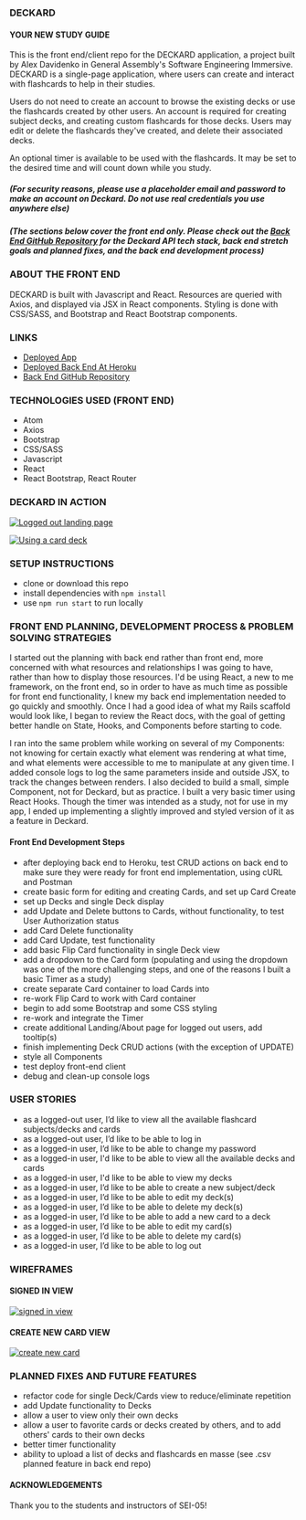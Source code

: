 ### DECKARD
#### YOUR NEW STUDY GUIDE
This is the front end/client repo for the DECKARD application, a project built by Alex Davidenko in General Assembly's Software Engineering Immersive. DECKARD is a single-page application, where users can create and interact with flashcards to help in their studies.

Users do not need to create an account to browse the existing decks or use the flashcards created by other users. An account is required for creating subject decks, and creating custom flashcards for
those decks. Users may edit or delete the flashcards they've created, and delete their associated decks.

An optional timer is available to be used with the flashcards. It may be set to the desired time and will count down while you study.

##### (For security reasons, please use a placeholder email and password to make an account on Deckard. Do not use real credentials you use anywhere else)
##### (The sections below cover the front end only. Please check out the [Back End GitHub Repository](https://github.com/alexgdav/cards-api) for the Deckard API tech stack, back end stretch goals and planned fixes, and the back end development process)
### ABOUT THE FRONT END
DECKARD is built with Javascript and React. Resources are queried with Axios, and displayed via
JSX in React components. Styling is done with CSS/SASS, and Bootstrap and React Bootstrap components.
### LINKS
- [Deployed App](https://alexgdav.github.io/cards-client/)
- [Deployed Back End At Heroku](https://glacial-eyrie-35831.herokuapp.com/)
- [Back End GitHub Repository](https://github.com/alexgdav/cards_api)
### TECHNOLOGIES USED (FRONT END)
- Atom
- Axios
- Bootstrap
- CSS/SASS
- Javascript
- React
- React Bootstrap, React Router
### DECKARD IN ACTION

<a href="https://seidavbucket.s3.amazonaws.com/project4/signedoutlanding.png"><img src="https://seidavbucket.s3.amazonaws.com/project4/signedoutlanding.png" title="Logged out landing page" /></a>

<a href="https://seidavbucket.s3.amazonaws.com/project4/usingcard.png"><img src="https://seidavbucket.s3.amazonaws.com/project4/usingcard.png" title="Using a card deck" /></a>

### SETUP INSTRUCTIONS
- clone or download this repo
- install dependencies with `npm install`
- use `npm run start` to run locally

### FRONT END PLANNING, DEVELOPMENT PROCESS & PROBLEM SOLVING STRATEGIES

I started out the planning with back end rather than front end, more concerned with what resources and relationships I was going to have, rather than how to display those resources. I'd be using React, a new to me framework, on the front end, so in order to have as much time as possible for front end functionality, I knew my back end implementation needed to go quickly and smoothly. Once I had a good idea of what my Rails scaffold would look like, I began to review the React docs, with the goal of getting better handle on State, Hooks, and Components before starting to code.

I ran into the same problem while working on several of my Components: not knowing for certain exactly what element was rendering at what time, and what elements were accessible to me to manipulate at any given time. I added console logs to log the same parameters inside and outside JSX, to track the changes between renders. I also decided to build a small, simple Component, not for Deckard, but as practice. I built a very basic timer using React Hooks. Though the timer was intended as a study, not for use in my app, I ended up implementing a slightly improved and styled version of it as a feature in Deckard.


#### Front End Development Steps

- after deploying back end to Heroku, test CRUD actions on back end to make sure they were ready for front end implementation, using cURL and Postman
- create basic form for editing and creating Cards, and set up Card Create
- set up Decks and single Deck display
- add Update and Delete buttons to Cards, without functionality, to test User Authorization status
- add Card Delete functionality
- add Card Update, test functionality
- add basic Flip Card functionality in single Deck view
- add a dropdown to the Card form (populating and using the dropdown was one of the more challenging steps, and one of the reasons I built a basic Timer as a study)
- create separate Card container to load Cards into
- re-work Flip Card to work with Card container
- begin to add some Bootstrap and some CSS styling
- re-work and integrate the Timer
- create additional Landing/About page for logged out users, add tooltip(s)
- finish implementing Deck CRUD actions (with the exception of UPDATE)
- style all Components
- test deploy front-end client
- debug and clean-up console logs

### USER STORIES
- as a logged-out user, I’d like to view all the available flashcard subjects/decks and cards
- as a logged-out user, I’d like to be able to log in
- as a logged-in user, I’d like to be able to change my password
- as a logged-in user, I'd like to be able to view all the available decks and cards
- as a logged-in user, I'd like to be able to view my decks
- as a logged-in user, I’d like to be able to create a new subject/deck
- as a logged-in user, I’d like to be able to edit my deck(s)
- as a logged-in user, I’d like to be able to delete my deck(s)
- as a logged-in user, I’d like to be able to add a new card to a deck
- as a logged-in user, I’d like to be able to edit my card(s)
- as a logged-in user, I’d like to be able to delete my card(s)
- as a logged-in user, I’d like to be able to log out
### WIREFRAMES
#### SIGNED IN VIEW
<a href="https://imgur.com/FSngKXp"><img src="https://i.imgur.com/FSngKXp.png" title="signed in view" /></a>
#### CREATE NEW CARD VIEW
<a href="https://imgur.com/9ZUucGL"><img src="https://i.imgur.com/9ZUucGL.png" title="create new card" /></a>
### PLANNED FIXES AND FUTURE FEATURES
- refactor code for single Deck/Cards view to reduce/eliminate repetition
- add Update functionality to Decks
- allow a user to view only their own decks
- allow a user to favorite cards or decks created by others, and to add others'
cards to their own decks
- better timer functionality
- ability to upload a list of decks and flashcards en masse (see .csv planned feature in back end repo)
#### ACKNOWLEDGEMENTS
Thank you to the students and instructors of SEI-05!

